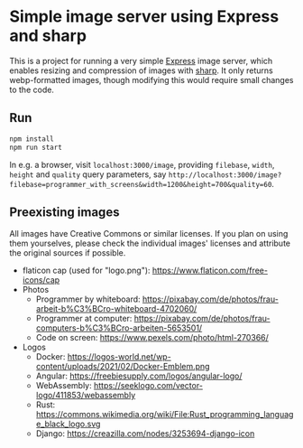 # Simple image server using Express and sharp

This is a project for running a very simple [Express](https://expressjs.com/) image server, which enables resizing and compression of images with [sharp](https://sharp.pixelplumbing.com/). It only returns webp-formatted images, though modifying this would require small changes to the code.

## Run

```sh
npm install
npm run start
```

In e.g. a browser, visit `localhost:3000/image`, providing `filebase`, `width`, `height` and `quality` query parameters, say `http://localhost:3000/image?filebase=programmer_with_screens&width=1200&height=700&quality=60`.

## Preexisting images

All images have Creative Commons or similar licenses. If you plan on using them yourselves, please check the individual images' licenses and attribute the original sources if possible.

- flaticon cap (used for "logo.png"): https://www.flaticon.com/free-icons/cap
- Photos
  - Programmer by whiteboard: https://pixabay.com/de/photos/frau-arbeit-b%C3%BCro-whiteboard-4702060/
  - Programmer at computer: https://pixabay.com/de/photos/frau-computers-b%C3%BCro-arbeiten-5653501/
  - Code on screen: https://www.pexels.com/photo/html-270366/
- Logos
  - Docker: https://logos-world.net/wp-content/uploads/2021/02/Docker-Emblem.png
  - Angular: https://freebiesupply.com/logos/angular-logo/
  - WebAssembly: https://seeklogo.com/vector-logo/411853/webassembly
  - Rust: https://commons.wikimedia.org/wiki/File:Rust_programming_language_black_logo.svg
  - Django: https://creazilla.com/nodes/3253694-django-icon

